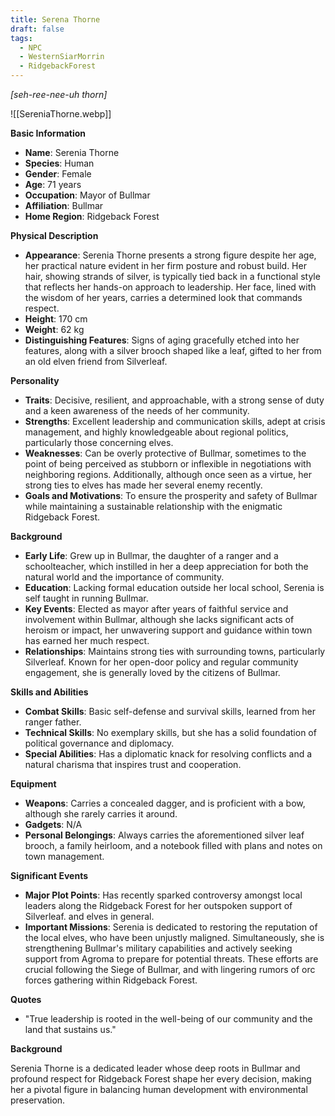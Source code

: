```yaml
---
title: Serena Thorne
draft: false
tags:
  - NPC
  - WesternSiarMorrin
  - RidgebackForest
---
```

*[seh-ree-nee-uh thorn]*

![[SereniaThorne.webp]]

**Basic Information**

- **Name**: Serenia Thorne
- **Species**: Human
- **Gender**: Female
- **Age**: 71 years
- **Occupation**: Mayor of Bullmar
- **Affiliation**: Bullmar
- **Home Region**: Ridgeback Forest

**Physical Description**

- **Appearance**: Serenia Thorne presents a strong figure despite her age, her practical nature evident in her firm posture and robust build. Her hair, showing strands of silver, is typically tied back in a functional style that reflects her hands-on approach to leadership. Her face, lined with the wisdom of her years, carries a determined look that commands respect.
- **Height**: 170 cm
- **Weight**: 62 kg
- **Distinguishing Features**: Signs of aging gracefully etched into her features, along with a silver brooch shaped like a leaf, gifted to her from an old elven friend from Silverleaf. 

**Personality**

- **Traits**: Decisive, resilient, and approachable, with a strong sense of duty and a keen awareness of the needs of her community.
- **Strengths**: Excellent leadership and communication skills, adept at crisis management, and highly knowledgeable about regional politics, particularly those concerning elves.
- **Weaknesses**: Can be overly protective of Bullmar, sometimes to the point of being perceived as stubborn or inflexible in negotiations with neighboring regions. Additionally, although once seen as a virtue, her strong ties to elves has made her several enemy recently. 
- **Goals and Motivations**: To ensure the prosperity and safety of Bullmar while maintaining a sustainable relationship with the enigmatic Ridgeback Forest.

**Background**

- **Early Life**: Grew up in Bullmar, the daughter of a ranger and a schoolteacher, which instilled in her a deep appreciation for both the natural world and the importance of community.
- **Education**: Lacking formal education outside her local school, Serenia is self taught in running Bullmar.
- **Key Events**: Elected as mayor after years of faithful service and involvement within Bullmar, although she lacks significant acts of heroism or impact, her unwavering support and guidance within town has earned her much respect. 
- **Relationships**: Maintains strong ties with surrounding towns, particularly Silverleaf. Known for her open-door policy and regular community engagement, she is generally loved by the citizens of Bullmar. 

**Skills and Abilities**

- **Combat Skills**: Basic self-defense and survival skills, learned from her ranger father.
- **Technical Skills**: No exemplary skills, but she has a solid foundation of political governance and diplomacy. 
- **Special Abilities**: Has a diplomatic knack for resolving conflicts and a natural charisma that inspires trust and cooperation.

**Equipment**

- **Weapons**: Carries a concealed dagger, and is proficient with a bow, although she rarely carries it around.
- **Gadgets**: N/A
- **Personal Belongings**: Always carries the aforementioned silver leaf brooch, a family heirloom, and a notebook filled with plans and notes on town management.

**Significant Events**

- **Major Plot Points**: Has recently sparked controversy amongst local leaders along the Ridgeback Forest for her outspoken support of Silverleaf. and elves in general.
- **Important Missions**: Serenia is dedicated to restoring the reputation of the local elves, who have been unjustly maligned. Simultaneously, she is strengthening Bullmar's military capabilities and actively seeking support from Agroma to prepare for potential threats. These efforts are crucial following the Siege of Bullmar, and with lingering rumors of orc forces gathering within Ridgeback Forest.

**Quotes**

- "True leadership is rooted in the well-being of our community and the land that sustains us."

**Background**

Serenia Thorne is a dedicated leader whose deep roots in Bullmar and profound respect for Ridgeback Forest shape her every decision, making her a pivotal figure in balancing human development with environmental preservation.